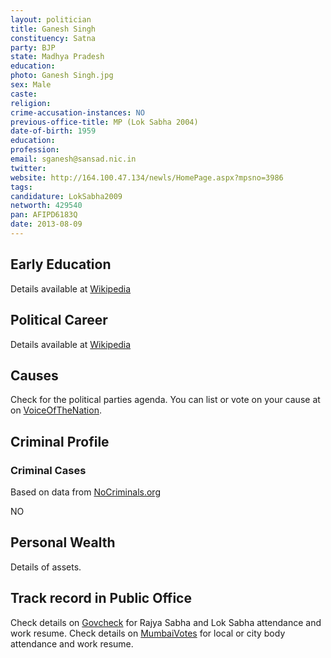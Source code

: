```yaml
---
layout: politician
title: Ganesh Singh
constituency: Satna 
party: BJP
state: Madhya Pradesh
education: 
photo: Ganesh Singh.jpg
sex: Male
caste: 
religion: 
crime-accusation-instances: NO
previous-office-title: MP (Lok Sabha 2004)
date-of-birth: 1959
education:  
profession: 
email: sganesh@sansad.nic.in
twitter:
website: http://164.100.47.134/newls/HomePage.aspx?mpsno=3986
tags: 
candidature: LokSabha2009
networth: 429540
pan: AFIPD6183Q
date: 2013-08-09
---
```


## Early Education
Details available at [Wikipedia](http://www.wikipedia.org/wiki/)

## Political Career
Details available at [Wikipedia](http://www.wikipedia.org/wiki/)

## Causes 
Check for the political parties agenda. You can list or vote on your cause at on [VoiceOfTheNation](http://www.voiceofthenation.org).

## Criminal Profile

### Criminal Cases
Based on data from [NoCriminals.org](http://www.nocriminals.org)

NO

## Personal Wealth
Details of assets.

## Track record in Public Office
Check details on [Govcheck](http://www.govcheck.org) for Rajya Sabha and Lok Sabha attendance and work resume. Check details on [MumbaiVotes](http://www.mumbaivotes.org) for local or city body attendance and work resume.
		